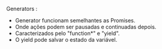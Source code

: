 Generators :

- Generator funcionam semelhantes as Promises.
- Onde ações podem ser pausadas e continuadas depois.
- Caracterizados pelo "function*" e "yield".
- O yield pode salvar o estado da variável.